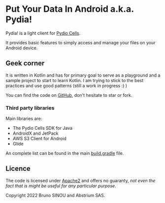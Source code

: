 # Put Your Data In Android a.k.a. Pydia!

Pydia! is a light client for [Pydio Cells](https://pydio.com).

It provides basic features to simply access and manage your files on your Android device.

## Geek corner

It is written in Kotlin and has for primary goal to serve as a playground and a sample project to start to learn Kotlin.
I am trying to stick to the best practices and use good patterns (still a work in progress :) )

You can find the code on [GitHub](https://github.com/bsinou/pydia), don't hesitate to star or fork.

### Third party libraries

Main libraries are: 

- The Pydio Cells SDK for Java
- AndroidX and JetPack
- AWS S3 Client for Android
- Glide

An complete list can be found in the main [build.gradle](https://github.com/bsinou/pydia/blob/main/build.gradle) file.

## Licence 

The code is licensed under [Apache2](https://github.com/bsinou/pydia/blob/main/LICENSE) and offers no guaranty, _not even the fact that is might be useful for any particular purpose_. 

Copyright 2022 Bruno SINOU and Abstrium SAS.

